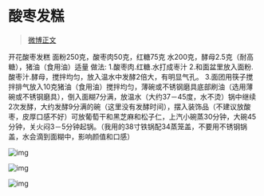 # 酸枣发糕

> [微博正文](https://weibo.com/6980637174/5012664736550683) 

开花酸枣发糕
面粉250克，酸枣肉50克，红糖75克
水200克，酵母2.5克（耐高糖），猪油（食用油）适量
做法:
1.酸枣肉.红糖.水打成栆汁
2.和面盆里放入面粉.酸枣汁.酵母，搅拌均匀，放入温水中发酵2倍大，有明显气孔。
3.面团用筷子搅拌排气放入10克猪油（食用油）搅拌均匀，薄碗或不锈钢磨具底部刷油（选用薄碗或不锈钢磨具），倒入面糊7分满，放温水（大约37－45度，水不烫）锅中继续2次发酵，大约发酵9分满的碗（这里没有发酵时间），摆入装饰品（不建议放酸枣，皮厚口感不好）可放葡萄干和黑芝麻和松子仁，上汽小碗蒸30分钟，大碗45分钟，关火闷3－5分钟起锅。（我用的38寸铁锅配34蒸笼盖，不要用不锈钢锅盖，水会滴到面糊中，影响颜值和口感）

![img](https://pic.guoshunfa.com/20250121/20250124091052673.jpg)

![img](https://pic.guoshunfa.com/20250121/20250124091100861.jpg)

![img](https://pic.guoshunfa.com/20250121/20250124091109094.jpg)